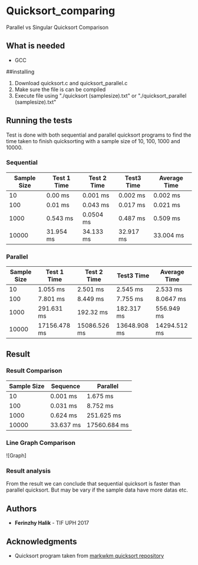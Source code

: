 # Quicksort_comparing

Parallel vs Singular Quicksort Comparison

## What is needed

* GCC

##installing
1. Download quicksort.c and quicksort_parallel.c
2. Make sure the file is can be compiled 
3. Execute file using  "./quicksort (samplesize).txt" or "./quicksort_parallel (samplesize).txt"

## Running the tests

Test is done with both sequential and parallel quicksort programs to find the time taken to finish quicksorting with a sample size of 10, 100, 1000 and 10000.

### Sequential 

| Sample Size | Test 1 Time | Test 2 Time | Test3 Time | Average Time |
|---|---|---|---|---|
| 10 | 0.00 ms | 0.001 ms | 0.002 ms | 0.002 ms|
| 100 | 0.01 ms | 0.043 ms | 0.017 ms | 0.021 ms |
| 1000 | 0.543 ms | 0.0504 ms | 0.487 ms | 0.509 ms |
| 10000 | 31.954 ms | 34.133 ms | 32.917 ms | 33.004 ms |

### Parallel

| Sample Size | Test 1 Time | Test 2 Time | Test3 Time| Average Time |
|---|---|---|---|---|
| 10 | 1.055 ms | 2.501 ms | 2.545 ms | 2.533 ms |
| 100 | 7.801 ms | 8.449 ms | 7.755 ms | 8.0647 ms |
| 1000 | 291.631 ms | 192.32 ms | 182.317 ms | 556.949 ms |
| 10000 | 17156.478 ms | 15086.526 ms | 13648.908 ms | 14294.512 ms |
## Result

### Result Comparison

| Sample Size | Sequence | Parallel |
|---|---|---|
|10| 0.001 ms | 1.675 ms |
|100| 0.031 ms | 8.752 ms |
|1000| 0.624 ms | 251.625 ms | 
|10000| 33.637 ms | 17560.684 ms |

### Line Graph Comparison

![Graph]

### Result analysis

From the result we can conclude that sequential quicksort is faster than parallel quicksort. But may be vary if the sample data have more datas etc.

## Authors

* **Ferinzhy Halik** - TIF UPH 2017


## Acknowledgments

* Quicksort program taken from [markwkm quicksort repository](https://github.com/markwkm/quicksort)
